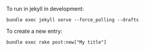 
To run in jekyll in development:

```
bundle exec jekyll serve --force_polling --drafts
```

To create a new entry:

```
bundle exec rake post:new["My title"]
```
